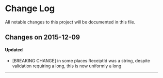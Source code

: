 # Change Log
All notable changes to this project will be documented in this file.

## Changes on 2015-12-09

#### Updated
- [BREAKING CHANGE] in some places ReceiptId was a string, despite validation requiring a long, this is now uniformly a long

---

